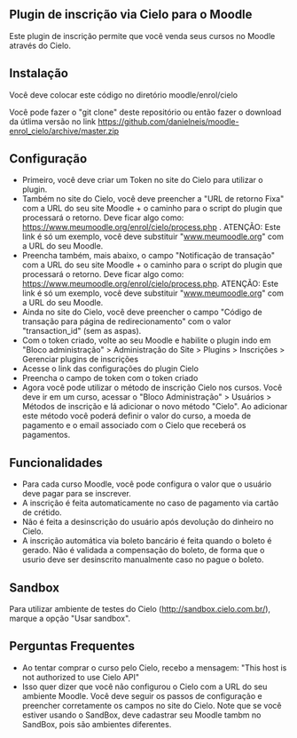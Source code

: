 Plugin de inscrição via Cielo para o Moodle
-----------------------------------------------

Este plugin de inscrição permite que você venda seus cursos no Moodle através do Cielo.

Instalação
-------

Você deve colocar este código no diretório moodle/enrol/cielo

Você pode fazer o "git clone" deste repositório ou então fazer o download da útlima versão no link https://github.com/danielneis/moodle-enrol_cielo/archive/master.zip

Configuração
------------

* Primeiro, você deve criar um Token no site do Cielo para utilizar o plugin.
* Também no site do Cielo, você deve preencher a "URL de retorno Fixa" com a URL do seu site Moodle + o caminho para o script do plugin que processará o retorno. Deve ficar algo como: https://www.meumoodle.org/enrol/cielo/process.php . ATENÇÃO: Este link é só um exemplo, você deve substituir "www.meumoodle.org" com a URL do seu Moodle.
* Preencha também, mais abaixo, o campo "Notificação de transação" com a URL do seu site Moodle + o caminho para o script do plugin que processará o retorno. Deve ficar algo como: https://www.meumoodle.org/enrol/cielo/process.php. ATENÇÃO: Este link é só um exemplo, você deve substituir "www.meumoodle.org" com a URL do seu Moodle.
* Ainda no site do Cielo, você deve preencher o campo "Código de transação para página de redirecionamento" com o valor "transaction_id" (sem as aspas).
* Com o token criado, volte ao seu Moodle e habilite o plugin indo em "Bloco administração" > Administração do Site > Plugins > Inscrições > Gerenciar plugins de inscrições
* Acesse o link das configurações do plugin Cielo
* Preencha o campo de token com o token criado
* Agora você pode utilizar o método de inscrição Cielo nos cursos. Você deve ir em um curso, acessar o "Bloco Administração" > Usuários > Métodos de inscrição e lá adicionar o novo método "Cielo". Ao adicionar este método você poderá definir o valor do curso, a moeda de pagamento e o email associado com o Cielo que receberá os pagamentos.

Funcionalidades
---------------

* Para cada curso Moodle, você pode configura o valor que o usuário deve pagar para se inscrever.
* A inscrição é feita automaticamente no caso de pagamento via cartão de crétido.
* Não é feita a desinscrição do usuário após devolução do dinheiro no Cielo.
* A inscrição automática via boleto bancário é feita quando o boleto é gerado. Não é validada a compensação do boleto, de forma que o usurio deve ser desinscrito manualmente caso no pague o boleto.
 
Sandbox
-------

Para utilizar ambiente de testes do Cielo (http://sandbox.cielo.com.br/), marque a opção "Usar sandbox".
    
Perguntas Frequentes
--------------------

* Ao tentar comprar o curso pelo Cielo, recebo a mensagem: "This host is not authorized to use Cielo API"
* Isso quer dizer que você não configurou o Cielo com a URL do seu ambiente Moodle. Você deve seguir os passos de configuração e preencher corretamente os campos no site do Cielo. Note que se você estiver usando o SandBox, deve cadastrar seu Moodle tambm no SandBox, pois são ambientes diferentes.
 
